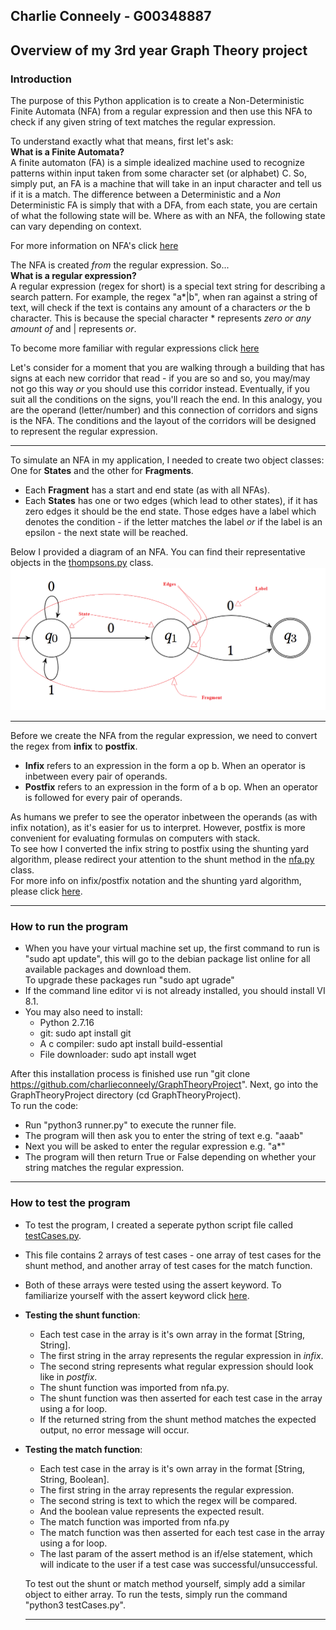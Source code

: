 ## Charlie Conneely - G00348887
## Overview of my 3rd year Graph Theory project

### **Introduction**
The purpose of this Python application is to create a Non-Deterministic Finite Automata (NFA) from a regular expression and then use this NFA to check if any given string of text matches the regular expression. 

To understand exactly what that means, first let's ask: \
**What is a Finite Automata?** \
A finite automaton (FA) is a simple idealized machine used to recognize patterns within input taken from some character set (or alphabet) C. So, simply put, an FA is a machine that will take in an input character and tell us if it is a match. 
The difference between a Deterministic and a *Non* Deterministic FA is simply that with a DFA, from each state, you are certain of what the following state will be. Where as with an NFA, the following state can vary depending on context.

For more information on NFA's click [here](https://www.tutorialspoint.com/automata_theory/non_deterministic_finite_automaton.htm)

The NFA is created *from* the regular expression. So... \
**What is a regular expression?**  \
A regular expression (regex for short) is a special text string for describing a search pattern. For example, the regex "a*|b", when ran against a string of text, will check if the text is contains any amount of a characters *or* the b character. This is because the special character * represents *zero or any amount of* and | represents *or*.

To become more familiar with regular expressions click [here](https://www.regular-expressions.info/quickstart.html) 

Let's consider for a moment that you are walking through a building that has signs at each new corridor that read - if you are so and so, you may/may not go this way *or* you should use this corridor instead. Eventually, if you suit all the conditions on the signs, you'll reach the end. In this analogy, you are the operand (letter/number) and this connection of corridors and signs is the NFA. The conditions and the layout of the corridors will be designed to represent the regular expression. 

***
To simulate an NFA in my application, I needed to create two object classes: One for **States** and the other for **Fragments**.
- Each **Fragment** has a start and end state (as with all NFAs).  
- Each **States** has one or two edges (which lead to other states), if it has zero edges it should be the end state. Those edges have a label which denotes the condition - if the letter matches the label *or* if the label is an epsilon - the next state will be reached.    

Below I provided a diagram of an NFA. You can find their representative objects in the [thompsons.py](./thompsons.py) class.
![nfadiagram](/imgs/nfaDiagram.png)
***
Before we create the NFA from the regular expression, we need to convert the regex from **infix** to **postfix**.   
- **Infix** refers to an expression in the form a op b. When an operator is inbetween every pair of operands.   
- **Postfix** refers to an expression in the form of a b op. When an operator is followed for every pair of operands. 

As humans we prefer to see the operator inbetween the operands (as with infix notation), as it's easier for us to interpret. However, postfix is more convenient for evaluating formulas on computers with stack.  
To see how I converted the infix string to postfix using the shunting yard algorithm, please redirect your attention to the shunt method in the [nfa.py](./nfa.py) class.   
For more info on infix/postfix notation and the shunting yard algorithm, please click [here](https://brilliant.org/wiki/shunting-yard-algorithm/).
***
### **How to run the program**
- When you have your virtual machine set up, the first command to run is "sudo apt update", this will go to the debian package list online for all available packages and download them.   
To upgrade these packages run "sudo apt ugrade" 
- If the command line editor vi is not already installed, you should install VI 8.1. 
- You may also need to install:
  - Python 2.7.16
  - git: sudo apt install git
  - A c compiler: sudo apt install build-essential
  - File downloader: sudo apt install wget 

After this installation process is finished use run "git clone <https://github.com/charlieconneely/GraphTheoryProject>". Next, go into the GraphTheoryProject directory (cd GraphTheoryProject).   
To run the code:
- Run "python3 runner.py" to execute the runner file.
- The program will then ask you to enter the string of text e.g. "aaab"
- Next you will be asked to enter the regular expression e.g. "a*"
- The program will then return True or False depending on whether your string matches the regular expression.
***
### **How to test the program**
- To test the program, I created a seperate python script file called [testCases.py](./testCases.py).
- This file contains 2 arrays of test cases - one array of test cases for the shunt method, and another array of test cases for the match function. 
- Both of these arrays were tested using the assert keyword. To familiarize yourself with the assert keyword click [here](https://www.w3schools.com/python/ref_keyword_assert.asp).
- **Testing the shunt function**:
  - Each test case in the array is it's own array in the format [String, String].
  - The first string in the array represents the regular expression in *infix*.
  - The second string represents what regular expression should look like in *postfix*. 
  - The shunt function was imported from nfa.py. 
  - The shunt function was then asserted for each test case in the array using a for loop.
  - If the returned string from the shunt method matches the expected output, no error message will occur.

- **Testing the match function**: 
  - Each test case in the array is it's own array in the format [String, String, Boolean].
  - The first string in the array represents the regular expression.
  - The second string is text to which the regex will be compared.
  - And the boolean value represents the expected result.
  - The match function was imported from nfa.py
  - The match function was then asserted for each test case in the array using a for loop.
  - The last param of the assert method is an if/else statement, which will indicate to the user if a test case was successful/unsuccessful.
  
  To test out the shunt or match method yourself, simply add a similar object to either array. 
  To run the tests, simply run the command "python3 testCases.py". 
  *** 



